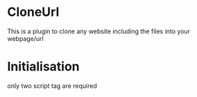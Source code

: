 # CloneUrl
This is a plugin to clone any website including the files into your webpage/url

# Initialisation
only two script tag are required
<script src="https://cdn.jsdelivr.net/gh/Yashasmonkeycoder/CloneUrl@V1.0.2/loadUrl.js" ></script>
<script>
  loadUrl.clone("[any website link]")
</script>
